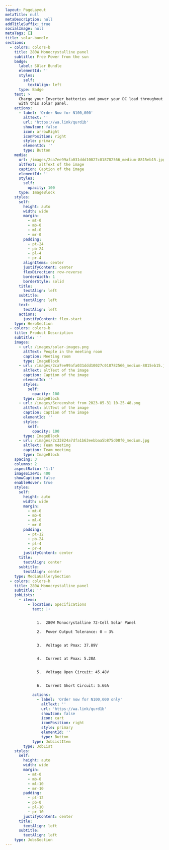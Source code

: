 ```yaml
---
layout: PageLayout
metaTitle: null
metaDescription: null
addTitleSuffix: true
socialImage: null
metaTags: []
title: solar-bundle
sections:
  - colors: colors-b
    title: 280W Monocrystalline panel
    subtitle: Free Power from the sun
    badge:
      label: SOlar Bundle
      elementId: ''
      styles:
        self:
          textAlign: left
      type: Badge
    text: >
      Charge your Inverter batteries and power your DC load throughout the day
      with this solar panel.
    actions:
      - label: 'Order Now for N100,000'
        altText: ''
        url: 'https://wa.link/qurd1b'
        showIcon: false
        icon: arrowRight
        iconPosition: right
        style: primary
        elementId: ''
        type: Button
    media:
      url: /images/2ca7ee99afa031ddd10027c018782566_medium-8815eb15.jpg
      altText: altText of the image
      caption: Caption of the image
      elementId: ''
      styles:
        self:
          opacity: 100
      type: ImageBlock
    styles:
      self:
        height: auto
        width: wide
        margin:
          - mt-0
          - mb-0
          - ml-0
          - mr-0
        padding:
          - pt-24
          - pb-24
          - pl-4
          - pr-4
        alignItems: center
        justifyContent: center
        flexDirection: row-reverse
        borderWidth: 1
        borderStyle: solid
      title:
        textAlign: left
      subtitle:
        textAlign: left
      text:
        textAlign: left
      actions:
        justifyContent: flex-start
    type: HeroSection
  - colors: colors-b
    title: Product Description
    subtitle: ''
    images:
      - url: /images/solar-images.png
        altText: People in the meeting room
        caption: Meeting room
        type: ImageBlock
      - url: /images/2ca7ee99afa031ddd10027c018782566_medium-8815eb15.jpg
        altText: altText of the image
        caption: Caption of the image
        elementId: ''
        styles:
          self:
            opacity: 100
        type: ImageBlock
      - url: /images/Screenshot from 2023-05-31 10-25-48.png
        altText: altText of the image
        caption: Caption of the image
        elementId: ''
        styles:
          self:
            opacity: 100
        type: ImageBlock
      - url: /images/2c33824a7dfa1b63eebbaa5b875d08f0_medium.jpg
        altText: Team meeting
        caption: Team meeting
        type: ImageBlock
    spacing: 3
    columns: 2
    aspectRatio: '1:1'
    imageSizePx: 400
    showCaption: false
    enableHover: true
    styles:
      self:
        height: auto
        width: wide
        margin:
          - mt-0
          - mb-0
          - ml-0
          - mr-0
        padding:
          - pt-12
          - pb-24
          - pl-4
          - pr-4
        justifyContent: center
      title:
        textAlign: center
      subtitle:
        textAlign: center
    type: MediaGallerySection
  - colors: colors-h
    title: 280W Monocrystalline panel
    subtitle: ''
    jobLists:
      - items:
          - location: Specifications
            text: |+


              1.  280W Monocrystalline 72-Cell Solar Panel

              2.  Power Output Tolerance: 0 – 3%


              3.  Voltage at Pmax: 37.89V


              4.  Current at Pmax: 5.28A


              5.  Voltage Open Circuit: 45.48V


              6.  Current Short Circuit: 5.66A

            actions:
              - label: 'Order now for N100,000 only'
                altText: ''
                url: 'https://wa.link/qurd1b'
                showIcon: false
                icon: cart
                iconPosition: right
                style: primary
                elementId: ''
                type: Button
            type: JobListItem
        type: JobList
    styles:
      self:
        height: auto
        width: wide
        margin:
          - mt-0
          - mb-0
          - ml-10
          - mr-10
        padding:
          - pt-12
          - pb-0
          - pl-10
          - pr-10
        justifyContent: center
      title:
        textAlign: left
      subtitle:
        textAlign: left
    type: JobsSection
---
```


